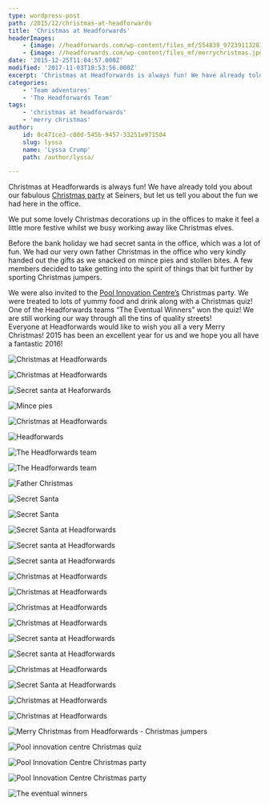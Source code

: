 ```yaml
---
type: wordpress-post
path: /2015/12/christmas-at-headforwards
title: 'Christmas at Headforwards'
headerImages:
    - {image: //headforwards.com/wp-content/files_mf/554839_972391132833850_1311073040643271858_n.jpg, text: 'Merry Christmas '}
    - {image: //headforwards.com/wp-content/files_mf/merrychristmas.jpg, text: ""}
date: '2015-12-25T11:04:57.000Z'
modified: '2017-11-03T10:53:56.000Z'
excerpt: 'Christmas at Headforwards is always fun! We have already told you about our fabulous Christmas party at Seiners, but let us tell you about the fun we had here in the office. We put some lovely Christmas decorations up in the offices to make it feel a little more festive whilst we busy working away …'
categories:
    - 'Team adventures'
    - 'The Headforwards Team'
tags:
    - 'christmas at headforwards'
    - 'merry christmas'
author:
    id: 0c471ce3-c08d-545b-9457-33251e971504
    slug: lyssa
    name: 'Lyssa Crump'
    path: /author/lyssa/

---
```

Christmas at Headforwards is always fun! We have already told you about our fabulous [Christmas party](http://www.headforwards.com/2015/12/headforwards-christmas-party-2015/) at Seiners, but let us tell you about the fun we had here in the office.

We put some lovely Christmas decorations up in the offices to make it feel a little more festive whilst we busy working away like Christmas elves.

Before the bank holiday we had secret santa in the office, which was a lot of fun. We had our very own father Christmas in the office who very kindly handed out the gifts as we snacked on mince pies and stollen bites. A few members decided to take getting into the spirit of things that bit further by sporting Christmas jumpers.

We were also invited to the [Pool Innovation Centre’s](http://www.cornwallinnovation.co.uk/pool-innovation-centre) Christmas party. We were treated to lots of yummy food and drink along with a Christmas quiz! One of the Headforwards teams “The Eventual Winners” won the quiz! We are still working our way through all the tins of quality streets!  
Everyone at Headforwards would like to wish you all a very Merry Christmas! 2015 has been an excellent year for us and we hope you all have a fantastic 2016!

<section class="gallery">

![Christmas at Headforwards ](//headforwards.com/wp-content/uploads/2015/12/EGObYfo2fvIxX8xJ7YscBj6yVvB0UPkhUvDpvnQeZP4.jpeg)

![Christmas at Headforwards ](//headforwards.com/wp-content/uploads/2015/12/EVr0uJvdJacuWMoezgRgn17FCJj_5FoIpdDgeQk-tDc.jpeg)

![Secret santa at Heaforwards ](//headforwards.com/wp-content/uploads/2015/12/12377918_972377316168565_8752150303379535941_o.jpg)

![Mince pies](//headforwards.com/wp-content/uploads/2015/12/12366355_972497136156583_456466883778746471_n.jpg)

![Christmas at Headforwards ](//headforwards.com/wp-content/uploads/2015/12/Father-christmas-at-Headforwards-.png)

![Headforwards ](//headforwards.com/wp-content/uploads/2015/12/12360066_972497129489917_8193750410814827524_n.jpg)

![The Headforwards team ](//headforwards.com/wp-content/uploads/2015/12/12390973_972497392823224_6508818984102292667_n.jpg)

![The Headforwards team ](//headforwards.com/wp-content/uploads/2015/12/10366320_972497236156573_4260451653051747212_n.jpg)

![Father Christmas ](//headforwards.com/wp-content/uploads/2015/12/1456504_972497252823238_1495904909592794156_n.jpg)

![Secret Santa ](//headforwards.com/wp-content/uploads/2015/12/12360309_972497249489905_7811951737523207210_n.jpg)

![Secret Santa](//headforwards.com/wp-content/uploads/2015/12/12321605_972497362823227_8435584319186212973_n.jpg)

![Secret Santa at Headforwards ](//headforwards.com/wp-content/uploads/2015/12/12390973_972497392823224_6508818984102292667_n-1.jpg)

![Secret santa at Headforwards](//headforwards.com/wp-content/uploads/2015/12/12321609_972497502823213_1619383296983202137_n.jpg)

![Secret santa at Headforwards ](//headforwards.com/wp-content/uploads/2015/12/10403493_972497506156546_3836363521989114644_n.jpg)

![Christmas at Headforwards ](//headforwards.com/wp-content/uploads/2015/12/1928335_972497512823212_1469946973703066672_n.jpg)

![Christmas at Headforwards ](//headforwards.com/wp-content/uploads/2015/12/1923765_972497712823192_5094388605201162780_n.jpg)

![Christmas at Headforwards ](//headforwards.com/wp-content/uploads/2015/12/12392063_972497722823191_5864835509111177800_n.jpg)

![Christmas at Headforwards ](//headforwards.com/wp-content/uploads/2015/12/12376565_972497812823182_7797016460302799629_n.jpg)

![Secret santa at Headforwards ](//headforwards.com/wp-content/uploads/2015/12/12376757_972497819489848_1287660327626370845_n.jpg)

![Secret santa at Headforwards ](//headforwards.com/wp-content/uploads/2015/12/1238855_972497816156515_8065547254183575084_n.jpg)

![Christmas at Headforwards ](//headforwards.com/wp-content/uploads/2015/12/12376718_972497946156502_6372696685573839606_n.jpg)

![Secret Santa at Headforwards](//headforwards.com/wp-content/uploads/2015/12/12348024_972497929489837_3585328013362389948_n.jpg)

![Christmas at Headforwards ](//headforwards.com/wp-content/uploads/2015/12/182919_972497912823172_8300830359602382512_n.jpg)

![Christmas at Headforwards ](//headforwards.com/wp-content/uploads/2015/12/10246390_972498016156495_2080901399499102245_n.jpg)

![Merry Christmas from Headforwards - Christmas jumpers](//headforwards.com/wp-content/uploads/2015/12/554839_972391132833850_1311073040643271858_n.jpg)

![Pool innovation centre Christmas quiz](//headforwards.com/wp-content/uploads/2015/12/12390875_10153828686473200_6008972320316252411_n.jpg)

![Pool Innovation Centre Christmas party](//headforwards.com/wp-content/uploads/2015/12/12390855_10153828686468200_7015127156747591540_n.jpg)

![Pool Innovation Centre Christmas party](//headforwards.com/wp-content/uploads/2015/12/12375138_10153828686373200_9015113784181926140_o.jpg)

![The eventual winners ](//headforwards.com/wp-content/uploads/2015/12/12347676_10153829515698200_3437848520711436848_n.jpg)

</section>

